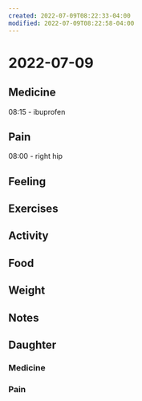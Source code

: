 ```yaml
---
created: 2022-07-09T08:22:33-04:00
modified: 2022-07-09T08:22:58-04:00
---
```


# 2022-07-09

## Medicine

08:15 - ibuprofen 

## Pain

08:00 - right hip


## Feeling


## Exercises


## Activity


## Food


## Weight


## Notes


## Daughter

### Medicine


### Pain

